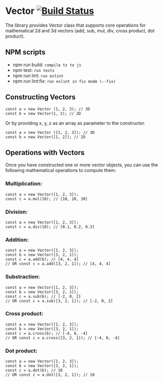 # Vector [![Build Status](https://travis-ci.com/aburkut/vector.svg?branch=master)](https://travis-ci.com/aburkut/vector)

The library provides Vector class that supports core operations for mathematical 2d and 3d vectors (add, sub, mul, div, cross product, dot product).

## NPM scripts

* npm run build: `compile ts to js`
* npm test: `run tests`
* npm run lint: `run eslint`
* npm run lint:fix: `run eslint in fix mode (--fix)`

## Constructing Vectors


```
const a = new Vector (1, 2, 3); // 3D
const b = new Vector(1, 2); // 2D
```
Or by providing x, y, z as an array as parameter to the constructor.
```
const a = new Vector ([1, 2, 3]); // 3D
const b = new Vector([1, 2]); // 2D
```

## Operations with Vectors

Once you have constructed one or more vector objects, you can use the
following mathematical operations to compute them:

### Multiplication:

```
const a = new Vector([1, 2, 3]);
const c = a.mul(10); // [10, 20, 30]
```

### Division:

```
const a = new Vector([1, 2, 3]);
const c = a.div(10); // [0.1, 0.2, 0.3]
```

### Addition:

```
const a = new Vector([1, 2, 3]);
const b = new Vector([3, 2, 1]);
const c = a.add(b); // [4, 4, 4]
// OR const c = a.add([3, 2, 1]); // [4, 4, 4]
```

### Substraction:

```
const a = new Vector([1, 2, 3]);
const b = new Vector([3, 2, 1]);
const c = a.sub(b); // [-2, 0, 2]
// OR const c = a.sub([3, 2, 1]); // [-2, 0, 2]
```

### Cross product:

```
const a = new Vector([1, 2, 3]);
const b = new Vector([3, 2, 1]);
const c = a.cross(b); // [-4, 8, -4]
// OR const c = a.cross([3, 2, 1]); // [-4, 8, -4]
```

### Dot product:

```
const a = new Vector([1, 2, 3]);
const b = new Vector([3, 2, 1]);
const c = a.dot(b); // 10
// OR const c = a.dot([3, 2, 1]); // 10
```

